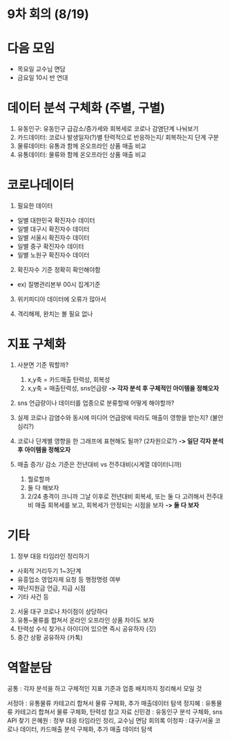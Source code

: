 # 9차 회의 (8/19)


# 다음 모임
- 목요일 교수님 면담
- 금요일 10시 반 연대


# 데이터 분석 구체화 (주별, 구별)
1. 유동인구: 유동인구 급감소/증가세와 회복세로 코로나 감염단계 나눠보기
2. 카드데이터: 코로나 발생일자(?)별 탄력적으로 반응하는지/ 회복하는지 단계 구분
3. 물류데이터: 유통과 함께 온오프라인 상품 매출 비교
4. 유통데이터: 물류와 함께 온오프라인 상품 매출 비교


# 코로나데이터 
1. 필요한 데이터
- 일별 대한민국 확진자수 데이터
- 일별 대구시 확진자수 데이터
- 일별 서울시 확진자수 데이터
- 일별 중구 확진자수 데이터
- 일별 노원구 확진자수 데이터

2. 확진자수 기준 정확히 확인해야함
- ex) 질병관리본부 00시 집계기준 

3. 위키피디아 데이터에 오류가 많아서 

4. 격리해제, 완치는 볼 필요 없나



# 지표 구체화
1. 사분면 기준 뭐할까?
    1)  x,y축 = 카드매출 탄력성, 회복성
    2)  x,y축 = 매출탄력성, sns언급량
    **-> 각자 분석 후 구체적인 아이템을 정해오자**

2. sns 언급량이나 데이터를 업종으로 분류할때 어떻게 해야할까?

3. 실제 코로나 감염수와 동시에 미디어 언급량에 따라도 매출이 영향을 받는지? (불안심리?)

4. 코로나 단계별 영향을 한 그래프에 표현해도 될까? (2차원으로?)
    **-> 일단 각자 분석 후 아이템을 정해오자**


5. 매출 증가/ 감소 기준은 전년대비 vs 전주대비(시계열 데이터니까)
    1) 뭘로할까
    2) 둘 다 해보자
    3) 2/24 충격이 크니까 그날 이후로 전년대비 회복세, 또는 둘 다 고려해서 전주대비 매출 회복세를 보고, 회복세가 안정되는 시점을 보자
    **-> 둘 다 보자**


# 기타
1. 정부 대응 타임라인 정리하기
- 사회적 거리두기 1~3단계
- 유흥업소 영업자제 요청 등 행정명령 여부
- 재난지원금 언급, 지급 시점
- 기타 사건 등

2. 서울 대구 코로나 차이점이 상당하다
3. 유통~물류를 합쳐서 온라인 오프라인 상품 차이도 보자
4. 탄력성 수식 찾거나 아이디어 있으면 즉시 공유하자 (깃)
5. 중간 상황 공유하자 (카톡)



# 역할분담 

공통 : 각자 분석을 하고 구체적인 지표 기준과 업종 배치까지 정리해서 모일 것

서정아 : 유통물류 카테고리 합쳐서 물류 구체화, 추가 매출데이터 탐색
정지혜 : 유통물류 카테고리 합쳐서 물류 구체화, 탄력성 참고 자료
신민경 : 유동인구 분석 구체화, sns API 찾기
은혜원 : 정부 대응 타임라인 정리, 교수님 면담 회의록
이청파 : 대구/서울 코로나 데이터, 카드매출 분석 구체화, 추가 매출 데이터 탐색

